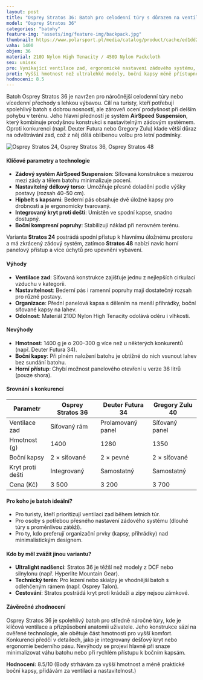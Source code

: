 ```yaml
---
layout: post
title: "Osprey Stratos 36: Batoh pro celodenní túry s důrazem na ventilaci zad"
model: "Osprey Stratos 36"
categories: "batohy"
feature-img: "assets/img/feature-img/backpack.jpg"
thumbnail: https://www.polarsport.pl/media/catalog/product/cache/ed1dd25b44ac74c9dca085c463c89987/p/o/pol_pl_plecak-trekkingowy-meski-osprey-stratos-36-seaweed-matcha-green-76463_2.jpg
vaha: 1400
objem: 36
material: 210D Nylon High Tenacity / 450D Nylon Packcloth
sex: unisex
pro: Vynikající ventilace zad, ergonomické nastavení zádového systému, odolný materiál, praktické organizační prvky.
proti: Vyšší hmotnost než ultralehké modely, boční kapsy méně přístupné při plném naložení.
hodnoceni: 8.5
---
```



Batoh Osprey Stratos 36 je navržen pro náročnější celodenní túry nebo vícedenní přechody s lehkou výbavou. Cílí na turisty, kteří potřebují spolehlivý batoh s dobrou nosností, ale zároveň ocení prodyšnost při delším pohybu v terénu. Jeho hlavní předností je systém **AirSpeed Suspension**, který kombinuje prodyšnou konstrukci s nastavitelným zádovým systémem. Oproti konkurenci (např. Deuter Futura nebo Gregory Zulu) klade větší důraz na odvětrávání zad, což z něj dělá oblíbenou volbu pro letní podmínky.

![Osprey Stratos 24, Osprey Stratos 36, Osprey Stratos 48](https://res.cloudinary.com/dvwv5cne3/image/fetch/w_auto,h_450,c_fill,g_auto,f_auto,q_auto/https://www.polarsport.pl/media/catalog/product/cache/ed1dd25b44ac74c9dca085c463c89987/p/o/pol_pl_plecak-trekkingowy-meski-osprey-stratos-36-seaweed-matcha-green-76463_2.jpg)

#### Klíčové parametry a technologie
- **Zádový systém AirSpeed Suspension**: Síťovaná konstrukce s mezerou mezi zády a tělem batohu minimalizuje pocení. 
- **Nastavitelný délkový torso**: Umožňuje přesné doladění podle výšky postavy (rozsah 40–50 cm).
- **Hipbelt s kapsami**: Bederní pás obsahuje dvě úložné kapsy pro drobnosti a je ergonomicky tvarovaný.
- **Integrovaný kryt proti dešti**: Umístěn ve spodní kapse, snadno dostupný.
- **Boční kompresní popruhy**: Stabilizují náklad při nerovném terénu.

Varianta **Stratos 24** postrádá spodní přístup k hlavnímu úložnému prostoru a má zkrácený zádový systém, zatímco **Stratos 48** nabízí navíc horní panelový přístup a více úchytů pro upevnění vybavení.

#### Výhody
- **Ventilace zad**: Síťovaná konstrukce zajišťuje jednu z nejlepších cirkulací vzduchu v kategorii.
- **Nastavitelnost**: Bederní pás i ramenní popruhy mají dostatečný rozsah pro různé postavy.
- **Organizace**: Přední panelová kapsa s dělením na menší přihrádky, boční síťované kapsy na lahev.
- **Odolnost**: Materiál 210D Nylon High Tenacity odolává oděru i vlhkosti.

#### Nevýhody
- **Hmotnost**: 1400 g je o 200–300 g více než u některých konkurentů (např. Deuter Futura 34).
- **Boční kapsy**: Při plném naložení batohu je obtížné do nich vsunout lahev bez sundání batohu.
- **Horní přístup**: Chybí možnost panelového otevření u verze 36 litrů (pouze shora).

#### Srovnání s konkurencí
| Parametr          | Osprey Stratos 36 | Deuter Futura 34 | Gregory Zulu 40  |
|-------------------|-------------------|------------------|------------------|
| Ventilace zad     | Síťovaný rám     | Prolamovaný panel | Síťovaný panel   |
| Hmotnost (g)      | 1400              | 1280             | 1350             |
| Boční kapsy       | 2 × síťované      | 2 × pevné        | 2 × síťované     |
| Kryt proti dešti  | Integrovaný       | Samostatný       | Samostatný       |
| Cena (Kč)         | 3 500             | 3 200            | 3 700            |

#### Pro koho je batoh ideální?
- Pro turisty, kteří prioritizují ventilaci zad během letních túr.
- Pro osoby s potřebou přesného nastavení zádového systému (dlouhé túry s proměnlivou zátěží).
- Pro ty, kdo preferují organizační prvky (kapsy, přihrádky) nad minimalistickým designem.

#### Kdo by měl zvážit jinou variantu?
- **Ultralight nadšenci**: Stratos 36 je těžší než modely z DCF nebo silnylonu (např. Hyperlite Mountain Gear).
- **Technický terén**: Pro lezení nebo skialpy je vhodnější batoh s odlehčeným rámem (např. Osprey Talon).
- **Cestování**: Stratos postrádá kryt proti krádeži a zipy nejsou zámkové.

#### Závěrečné zhodnocení
Osprey Stratos 36 je spolehlivý batoh pro středně náročné túry, kde je klíčová ventilace a přizpůsobení anatomii uživatele. Jeho konstrukce sází na ověřené technologie, ale obětuje část hmotnosti pro vyšší komfort. Konkurenci předčí v detailech, jako je integrovaný dešťový kryt nebo ergonomie bederního pásu. Nevýhody se projeví hlavně při snaze minimalizovat váhu batohu nebo při rychlém přístupu k bočním kapsám.

**Hodnocení:** 8.5/10 (Body strhávám za vyšší hmotnost a méně praktické boční kapsy, přidávám za ventilaci a nastavitelnost.)